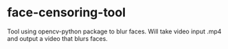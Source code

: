 # face-censoring-tool
Tool using opencv-python package to blur faces. Will take video input .mp4 and output a video that blurs faces.
